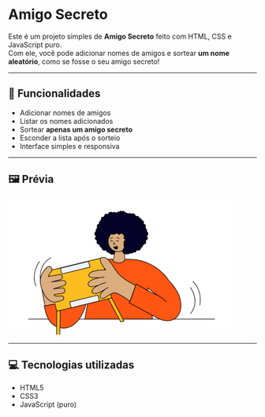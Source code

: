#  Amigo Secreto

Este é um projeto simples de **Amigo Secreto** feito com HTML, CSS e JavaScript puro.  
Com ele, você pode adicionar nomes de amigos e sortear **um nome aleatório**, como se fosse o seu amigo secreto!

---

## 🚀 Funcionalidades

- Adicionar nomes de amigos
- Listar os nomes adicionados
- Sortear **apenas um amigo secreto**
- Esconder a lista após o sorteio
- Interface simples e responsiva

---

## 🖼️ Prévia

![preview](./assets/amigo-secreto.png)

---

## 💻 Tecnologias utilizadas

- HTML5
- CSS3
- JavaScript (puro)

